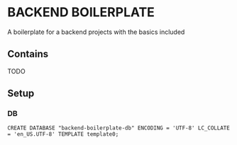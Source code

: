 # BACKEND BOILERPLATE
A boilerplate for a backend projects with the basics included

## Contains
TODO

## Setup
### DB
`CREATE DATABASE "backend-boilerplate-db" ENCODING = 'UTF-8' LC_COLLATE = 'en_US.UTF-8' TEMPLATE template0;`
